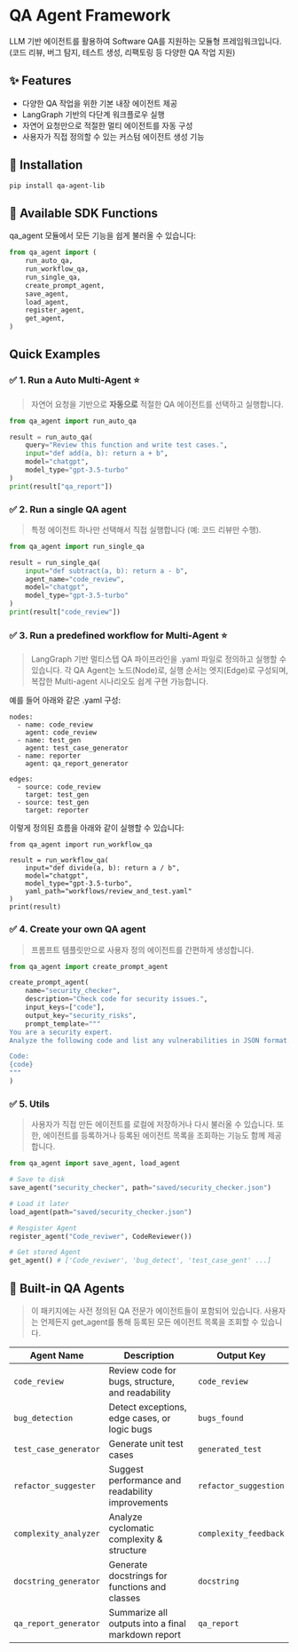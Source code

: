 # QA Agent Framework

LLM 기반 에이전트를 활용하여 Software QA를 지원하는 모듈형 프레임워크입니다.  
(코드 리뷰, 버그 탐지, 테스트 생성, 리팩토링 등 다양한 QA 작업 지원)

## ✨ Features

- 다양한 QA 작업을 위한 기본 내장 에이전트 제공
- LangGraph 기반의 다단계 워크플로우 실행
- 자연어 요청만으로 적절한 멀티 에이전트를 자동 구성
- 사용자가 직접 정의할 수 있는 커스텀 에이전트 생성 기능 


## 🚀 Installation

```bash
pip install qa-agent-lib
```

## 🔧 Available SDK Functions
qa_agent 모듈에서 모든 기능을 쉽게 불러올 수 있습니다:

```python
from qa_agent import (
    run_auto_qa,
    run_workflow_qa,
    run_single_qa,
    create_prompt_agent,
    save_agent,
    load_agent,
    register_agent,
    get_agent,
)
``` 

## Quick Examples

### ✅ 1. Run a Auto Multi-Agent ⭐️

> 자연어 요청을 기반으로 **자동으로** 적절한 QA 에이전트를 선택하고 실행합니다.

```python
from qa_agent import run_auto_qa

result = run_auto_qa(
    query="Review this function and write test cases.",
    input="def add(a, b): return a + b",
    model="chatgpt",
    model_type="gpt-3.5-turbo"
)
print(result["qa_report"])
```

### ✅ 2. Run a single QA agent
> 특정 에이전트 하나만 선택해서 직접 실행합니다 (예: 코드 리뷰만 수행).

```python
from qa_agent import run_single_qa

result = run_single_qa(
    input="def subtract(a, b): return a - b",
    agent_name="code_review",
    model="chatgpt",
    model_type="gpt-3.5-turbo"
)
print(result["code_review"])
```

### ✅ 3. Run a predefined workflow for Multi-Agent ⭐️

> LangGraph 기반 멀티스텝 QA 파이프라인을 .yaml 파일로 정의하고 실행할 수 있습니다.
각 QA Agent는 노드(Node)로, 실행 순서는 엣지(Edge)로 구성되며, 복잡한 Multi-agent 시나리오도 쉽게 구현 가능합니다.

예를 들어 아래와 같은 .yaml 구성:

```yaml
nodes:
  - name: code_review
    agent: code_review
  - name: test_gen
    agent: test_case_generator
  - name: reporter
    agent: qa_report_generator

edges:
  - source: code_review
    target: test_gen
  - source: test_gen
    target: reporter
```
이렇게 정의된 흐름을 아래와 같이 실행할 수 있습니다:

```python
from qa_agent import run_workflow_qa

result = run_workflow_qa(
    input="def divide(a, b): return a / b",
    model="chatgpt",
    model_type="gpt-3.5-turbo",
    yaml_path="workflows/review_and_test.yaml"
)
print(result)
```

### ✅ 4. Create your own QA agent

> 프롬프트 템플릿만으로 사용자 정의 에이전트를 간편하게 생성합니다.

```python
from qa_agent import create_prompt_agent

create_prompt_agent(
    name="security_checker",
    description="Check code for security issues.",
    input_keys=["code"],
    output_key="security_risks",
    prompt_template="""
You are a security expert.
Analyze the following code and list any vulnerabilities in JSON format.

Code:
{code}
"""
)
```

### ✅ 5. Utils

> 사용자가 직접 만든 에이전트를 로컬에 저장하거나 다시 불러올 수 있습니다.
또한, 에이전트를 등록하거나 등록된 에이전트 목록을 조회하는 기능도 함께 제공합니다.

```python
from qa_agent import save_agent, load_agent

# Save to disk
save_agent("security_checker", path="saved/security_checker.json")

# Load it later
load_agent(path="saved/security_checker.json")

# Resgister Agent
register_agent("Code_reviwer", CodeReviewer())

# Get stored Agent
get_agent() # ['Code_reviwer', 'bug_detect', 'test_case_gent' ...]
```



## 🧪 Built-in QA Agents

> 이 패키지에는 사전 정의된 QA 전문가 에이전트들이 포함되어 있습니다.
사용자는 언제든지 get_agent를 통해 등록된 모든 에이전트 목록을 조회할 수 있습니다.

| Agent Name             | Description                                       | Output Key            |
|------------------------|---------------------------------------------------|------------------------|
| `code_review`          | Review code for bugs, structure, and readability  | `code_review`          |
| `bug_detection`        | Detect exceptions, edge cases, or logic bugs      | `bugs_found`           |
| `test_case_generator`  | Generate unit test cases                          | `generated_test`       |
| `refactor_suggester`   | Suggest performance and readability improvements  | `refactor_suggestion`  |
| `complexity_analyzer`  | Analyze cyclomatic complexity & structure         | `complexity_feedback`  |
| `docstring_generator`  | Generate docstrings for functions and classes     | `docstring`            |
| `qa_report_generator`  | Summarize all outputs into a final markdown report| `qa_report`            |

